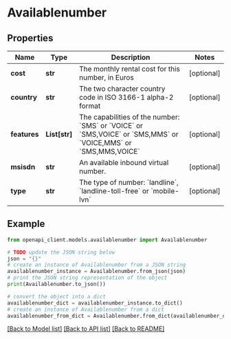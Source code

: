 # Availablenumber


## Properties

Name | Type | Description | Notes
------------ | ------------- | ------------- | -------------
**cost** | **str** | The monthly rental cost for this number, in Euros | [optional] 
**country** | **str** | The two character country code in ISO 3166-1 alpha-2 format | [optional] 
**features** | **List[str]** | The capabilities of the number: &#x60;SMS&#x60; or &#x60;VOICE&#x60; or &#x60;SMS,VOICE&#x60; or &#x60;SMS,MMS&#x60; or &#x60;VOICE,MMS&#x60; or &#x60;SMS,MMS,VOICE&#x60; | [optional] 
**msisdn** | **str** | An available inbound virtual number. | [optional] 
**type** | **str** | The type of number: &#x60;landline&#x60;, &#x60;landline-toll-free&#x60; or &#x60;mobile-lvn&#x60; | [optional] 

## Example

```python
from openapi_client.models.availablenumber import Availablenumber

# TODO update the JSON string below
json = "{}"
# create an instance of Availablenumber from a JSON string
availablenumber_instance = Availablenumber.from_json(json)
# print the JSON string representation of the object
print(Availablenumber.to_json())

# convert the object into a dict
availablenumber_dict = availablenumber_instance.to_dict()
# create an instance of Availablenumber from a dict
availablenumber_from_dict = Availablenumber.from_dict(availablenumber_dict)
```
[[Back to Model list]](../README.md#documentation-for-models) [[Back to API list]](../README.md#documentation-for-api-endpoints) [[Back to README]](../README.md)


